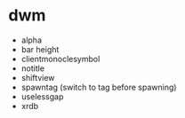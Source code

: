 # dwm

- alpha
- bar height
- clientmonoclesymbol
- notitle
- shiftview
- spawntag (switch to tag before spawning)
- uselessgap
- xrdb
